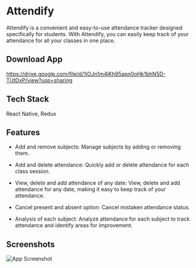 
# Attendify

Attendify is a convenient and easy-to-use attendance tracker designed specifically for students. With Attendify, you can easily keep track of your attendance for all your classes in one place.

## Download App

https://drive.google.com/file/d/1iOJn1m4jKh95apn0oHk1bhN5D-TUtDxP/view?usp=sharing


## Tech Stack

React Native, Redux


## Features

- Add and remove subjects: Manage subjects by adding or removing them.

- Add and delete attendance: Quickly add or delete attendance for each class session.

- View, delete and add attendance of any date: View, delete and add attendance for any date, making it easy to keep track of your attendance.

- Cancel present and absent option: Cancel mistaken attendance status.

- Analysis of each subject: Analyze attendance for each subject to track attendance and identify areas for improvement.

## Screenshots

![App Screenshot](https://firebasestorage.googleapis.com/v0/b/attendify-tracker.appspot.com/o/Screenshots%2FGroup%20Screenshot.png?alt=media&token=eb835dcb-d75f-4671-913a-d31b90894ec5)





